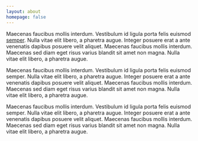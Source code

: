 ```yaml
---
layout: about
homepage: false
---
```


Maecenas faucibus mollis interdum. Vestibulum id ligula porta
felis euismod [semper](http://google.com). Nulla vitae elit libero, a pharetra augue.
Integer posuere erat a ante venenatis dapibus posuere velit
aliquet. Maecenas faucibus mollis interdum. Maecenas sed diam eget
risus varius blandit sit amet non magna. Nulla vitae elit libero,
a pharetra augue.

Maecenas faucibus mollis interdum. Vestibulum id ligula porta
felis euismod semper. Nulla vitae elit libero, a pharetra augue.
Integer posuere erat a ante venenatis dapibus posuere velit
aliquet. Maecenas faucibus mollis interdum. Maecenas sed diam eget
risus varius blandit sit amet non magna. Nulla vitae elit libero,
a pharetra augue.

Maecenas faucibus mollis interdum. Vestibulum id ligula porta
felis euismod semper. Nulla vitae elit libero, a pharetra augue.
Integer posuere erat a ante venenatis dapibus posuere velit
aliquet. Maecenas faucibus mollis interdum. Maecenas sed diam eget
risus varius blandit sit amet non magna. Nulla vitae elit libero,
a pharetra augue.
